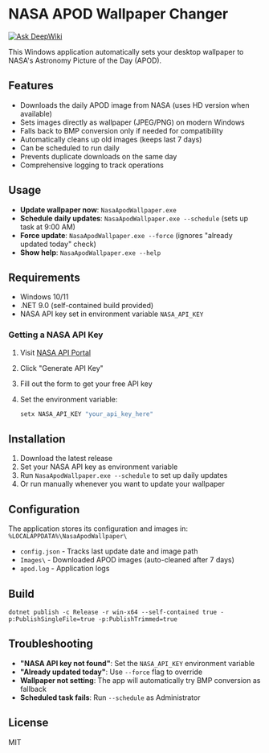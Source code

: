 # NASA APOD Wallpaper Changer

[![Ask DeepWiki](https://deepwiki.com/badge.svg)](https://deepwiki.com/Jaskejaske1/NasaApodWallpaper)

This Windows application automatically sets your desktop wallpaper to NASA's Astronomy Picture of the Day (APOD).

## Features

- Downloads the daily APOD image from NASA (uses HD version when available)
- Sets images directly as wallpaper (JPEG/PNG) on modern Windows
- Falls back to BMP conversion only if needed for compatibility
- Automatically cleans up old images (keeps last 7 days)
- Can be scheduled to run daily
- Prevents duplicate downloads on the same day
- Comprehensive logging to track operations

## Usage

- **Update wallpaper now**: `NasaApodWallpaper.exe`
- **Schedule daily updates**: `NasaApodWallpaper.exe --schedule` (sets up task at 9:00 AM)
- **Force update**: `NasaApodWallpaper.exe --force` (ignores "already updated today" check)
- **Show help**: `NasaApodWallpaper.exe --help`

## Requirements

- Windows 10/11
- .NET 9.0 (self-contained build provided)
- NASA API key set in environment variable `NASA_API_KEY`

### Getting a NASA API Key

1. Visit [NASA API Portal](https://api.nasa.gov/)
2. Click "Generate API Key"
3. Fill out the form to get your free API key
4. Set the environment variable:

   ```cmd
   setx NASA_API_KEY "your_api_key_here"
   ```

## Installation

1. Download the latest release
2. Set your NASA API key as environment variable
3. Run `NasaApodWallpaper.exe --schedule` to set up daily updates
4. Or run manually whenever you want to update your wallpaper

## Configuration

The application stores its configuration and images in:
`%LOCALAPPDATA%\NasaApodWallpaper\`

- `config.json` - Tracks last update date and image path
- `Images\` - Downloaded APOD images (auto-cleaned after 7 days)
- `apod.log` - Application logs

## Build

```pwsh
dotnet publish -c Release -r win-x64 --self-contained true -p:PublishSingleFile=true -p:PublishTrimmed=true
```

## Troubleshooting

- **"NASA API key not found"**: Set the `NASA_API_KEY` environment variable
- **"Already updated today"**: Use `--force` flag to override
- **Wallpaper not setting**: The app will automatically try BMP conversion as fallback
- **Scheduled task fails**: Run `--schedule` as Administrator

## License

MIT
